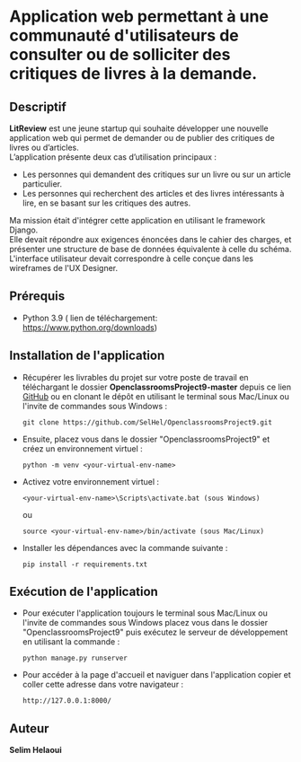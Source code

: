 # Application web permettant à une communauté d'utilisateurs de consulter ou de solliciter des critiques de livres à la demande.
## Descriptif
**LitReview** est une jeune startup qui souhaite développer une nouvelle application web qui permet de demander ou de publier des critiques de livres ou d’articles.<br>
L’application présente deux cas d’utilisation principaux :

* Les personnes qui demandent des critiques sur un livre ou sur un article particulier.
* Les personnes qui recherchent des articles et des livres intéressants à lire, en se basant sur les critiques des autres.

Ma mission était d'intégrer cette application en utilisant le framework Django.<br>
Elle devait répondre aux exigences énoncées dans le cahier des charges, et présenter une structure de base de données équivalente à celle du schéma.<br>
L'interface utilisateur devait correspondre à celle conçue dans les wireframes de l'UX Designer.

## Prérequis
* Python 3.9 ( lien de téléchargement: <https://www.python.org/downloads>)

## Installation de l'application

* Récupérer les livrables du projet sur votre poste de travail en téléchargant le dossier **OpenclassroomsProject9-master** depuis ce lien [GitHub](https://github.com/SelHel/OpenclassroomsProject9.git) ou en clonant le dépôt en utilisant le terminal sous Mac/Linux ou l'invite de commandes sous Windows :<br>

	```
	git clone https://github.com/SelHel/OpenclassroomsProject9.git
	```

* Ensuite, placez vous dans le dossier "OpenclassroomsProject9" et créez un environnement virtuel :

	```
	python -m venv <your-virtual-env-name>
	```

* Activez votre environnement virtuel :

	```
	<your-virtual-env-name>\Scripts\activate.bat (sous Windows)
	```
	ou
	
	```
	source <your-virtual-env-name>/bin/activate (sous Mac/Linux)
	```

* Installer les dépendances avec la commande suivante :

	```
	pip install -r requirements.txt
	```
## Exécution de l'application
* Pour exécuter l'application toujours le terminal sous Mac/Linux ou l'invite de commandes sous Windows placez vous dans le dossier "OpenclassroomsProject9" puis exécutez le serveur de développement en utilisant la commande :

	```
	python manage.py runserver
	```

* Pour accéder à la page d'accueil et naviguer dans l'application copier et coller cette adresse dans votre navigateur :
	
	```
	http://127.0.0.1:8000/
	```

## Auteur
**Selim Helaoui**